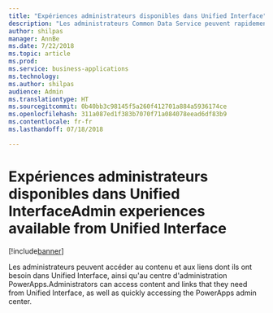 ```yaml
---
title: "Expériences administrateurs disponibles dans Unified Interface"
description: "Les administrateurs Common Data Service peuvent rapidement accéder aux informations dans Unified Interface"
author: shilpas
manager: AnnBe
ms.date: 7/22/2018
ms.topic: article
ms.prod: 
ms.service: business-applications
ms.technology: 
ms.author: shilpas
audience: Admin
ms.translationtype: HT
ms.sourcegitcommit: 0b40bb3c98145f5a260f412701a884a5936174ce
ms.openlocfilehash: 311a087ed1f383b7070f71a084078eead6df83b9
ms.contentlocale: fr-fr
ms.lasthandoff: 07/18/2018

---
```

# <a name="admin-experiences-available-from-unified-interface"></a><span data-ttu-id="4d54d-103">Expériences administrateurs disponibles dans Unified Interface</span><span class="sxs-lookup"><span data-stu-id="4d54d-103">Admin experiences available from Unified Interface</span></span>


[!include[banner](../../includes/banner.md)]

<span data-ttu-id="4d54d-104">Les administrateurs peuvent accéder au contenu et aux liens dont ils ont besoin dans Unified Interface, ainsi qu'au centre d'administration PowerApps.</span><span class="sxs-lookup"><span data-stu-id="4d54d-104">Administrators can access content and links that they need from Unified Interface, as well as quickly accessing the PowerApps admin center.</span></span>

